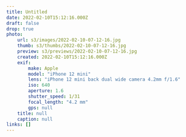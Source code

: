 ```yaml
---
title: Untitled
date: 2022-02-10T15:12:16.000Z
draft: false
drop: true
photo:
    url: s3/images/2022-02-10-07-12-16.jpg
    thumb: s3/thumbs/2022-02-10-07-12-16.jpg
    preview: s3/previews/2022-02-10-07-12-16.jpg
    created: 2022-02-10T15:12:16.000Z
    exif:
        make: Apple
        model: "iPhone 12 mini"
        lens: "iPhone 12 mini back dual wide camera 4.2mm f/1.6"
        iso: 640
        aperture: 1.6
        shutter_speed: 1/31
        focal_length: "4.2 mm"
        gps: null
    title: null
    caption: null
links: []
---
```

